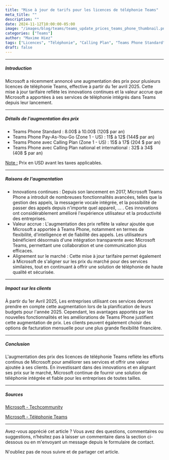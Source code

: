 ```yaml
---
title: "Mise à jour de tarifs pour les licences de téléphonie Teams"
meta_title: ""
description: ""
date: 2024-11-12T10:00:00-05:00
image: "/images/blog/teams/teams_update_prices_teams_phone_thumbnail.png"
categories: ["Teams"]
author: "Maxime Hiez"
tags: ["Licences", "Téléphonie", "Calling Plan", "Teams Phone Standard", "Pay-As-You-Go"]
draft: false
---
```

---

##### Introduction
Microsoft a récemment annoncé une augmentation des prix pour plusieurs licences de téléphonie Teams, effective à partir du 1er avril 2025. Cette mise à jour tarifaire reflète les innovations continues et la valeur accrue que Microsoft a apportées à ses services de téléphonie intégrés dans Teams depuis leur lancement.

---

##### Détails de l'augmentation des prix
- Teams Phone Standard : 8.00$ à 10.00$ (120$ par an)
- Teams Phone Pay-As-You-Go (Zone 1 - US) : 11$ à 12$ (144$ par an)
- Teams Phone avec Calling Plan (Zone 1 - US) : 15$ à 17$ (204 $ par an)
- Teams Phone avec Calling Plan national et international : 32$ à 34$ (408 $ par an)

<u>Note :</u> Prix en USD avant les taxes applicables.

---

##### Raisons de l'augmentation
- Innovations continues : Depuis son lancement en 2017, Microsoft Teams Phone a introduit de nombreuses fonctionnalités avancées, telles que la gestion des appels, la messagerie vocale intégrée, et la possibilité de passer des appels depuis n'importe quel appareil, ... . Ces innovations ont considérablement amélioré l'expérience utilisateur et la productivité des entreprises.
- Valeur accrue : L'augmentation des prix reflète la valeur ajoutée que Microsoft a apportée à Teams Phone, notamment en termes de flexibilité, d'intelligence et de fiabilité des appels. Les utilisateurs bénéficient désormais d'une intégration transparente avec Microsoft Teams, permettant une collaboration et une communication plus efficaces.
- Alignement sur le marché : Cette mise à jour tarifaire permet également à Microsoft de s'aligner sur les prix du marché pour des services similaires, tout en continuant à offrir une solution de téléphonie de haute qualité et sécurisée.

---

##### Impact sur les clients

À partir du 1er Avril 2025, Les entreprises utilisant ces services devront prendre en compte cette augmentation lors de la planification de leurs budgets pour l'année 2025. Cependant, les avantages apportés par les nouvelles fonctionnalités et les améliorations de Teams Phone justifient cette augmentation de prix. Les clients peuvent également choisir des options de facturation mensuelle pour une plus grande flexibilité financière.

---

##### Conclusion

L'augmentation des prix des licences de téléphonie Teams reflète les efforts continus de Microsoft pour améliorer ses services et offrir une valeur ajoutée à ses clients. En investissant dans des innovations et en alignant ses prix sur le marché, Microsoft continue de fournir une solution de téléphonie intégrée et fiable pour les entreprises de toutes tailles.

---

##### Sources
[Microsoft - Techcommunity](https://techcommunity.microsoft.com/blog/microsoft_365blog/flexible-billing-for-microsoft-365-copilot-pricing-updates-for-annual-subscripti/4288536?wt.mc_id=MVP_315241)

[Microsoft - Téléphonie Teams](https://www.microsoft.com/fr-ca/microsoft-teams/microsoft-teams-phone)

---


Avez-vous apprécié cet article ? Vous avez des questions, commentaires ou suggestions, n’hésitez pas à laisser un commentaire dans la section ci-dessous ou en m'envoyant un message depuis le formulaire de contact.

N'oubliez pas de nous suivre et de partager cet article.